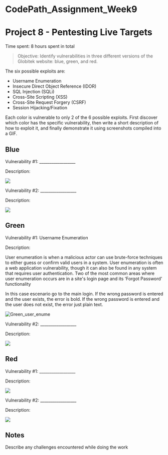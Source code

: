 # CodePath_Assignment_Week9

# Project 8 - Pentesting Live Targets

Time spent: 8 hours spent in total

> Objective: Identify vulnerabilities in three different versions of the Globitek website: blue, green, and red.

The six possible exploits are:

* Username Enumeration
* Insecure Direct Object Reference (IDOR)
* SQL Injection (SQLi)
* Cross-Site Scripting (XSS)
* Cross-Site Request Forgery (CSRF)
* Session Hijacking/Fixation

Each color is vulnerable to only 2 of the 6 possible exploits. First discover which color has the specific vulnerability, then write a short description of how to exploit it, and finally demonstrate it using screenshots compiled into a GIF.

## Blue

Vulnerability #1: __________________

Description:

<img src="blue-vuln1.gif">

Vulnerability #2: __________________

Description:

<img src="blue-vuln2.gif">

## Green

Vulnerability #1: Username Enumeration

Description:

User enumeration is when a malicious actor can use brute-force techniques to either guess or confirm valid users in a system. User enumeration is often a web application vulnerability, though it can also be found in any system that requires user authentication. Two of the most common areas where user enumeration occurs are in a site's login page and its ‘Forgot Password' functionality

In this case escenario go to the main login. If the wrong password is entered and the user exists, the error is bold. If the wrong password is entered and the user does not exist, the error just plain text. 

![Green_user_enume](https://user-images.githubusercontent.com/78192383/163407608-867e8f98-bb7b-455d-9382-30c21c481eb0.gif)





Vulnerability #2: __________________

Description:

<img src="green-vuln2.gif">


## Red

Vulnerability #1: __________________

Description:

<img src="red-vuln1.gif">

Vulnerability #2: __________________

Description:

<img src="red-vuln2.gif">


## Notes

Describe any challenges encountered while doing the work
